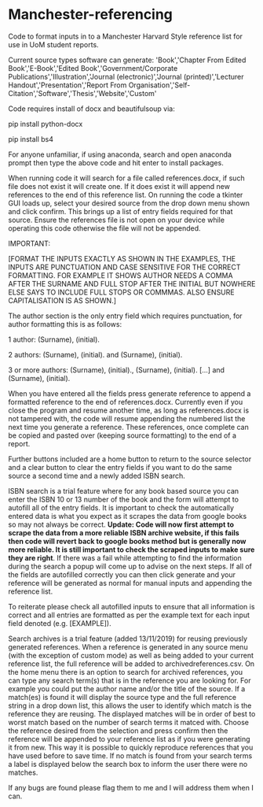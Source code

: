 # Manchester-referencing
Code to format inputs in to a Manchester Harvard Style reference list for use in UoM student reports.

Current source types software can generate: 'Book','Chapter From Edited Book','E-Book','Edited Book','Government/Corporate Publications','Illustration','Journal (electronic)','Journal (printed)','Lecturer Handout','Presentation','Report From Organisation','Self-Citation','Software','Thesis','Website','Custom'

Code requires install of docx and beautifulsoup via:

pip install python-docx

pip install bs4

For anyone unfamiliar, if using anaconda, search and open anaconda prompt then type the above code and hit enter to install packages.

When running code it will search for a file called references.docx, if such file does not exist it will create one. If it does exist it will append new references to the end of this reference list. On running the code a tkinter GUI loads up, select your desired source from the drop down menu shown and click confirm. This brings up a list of entry fields required for that source. Ensure the references file is not open on your device while operating this code otherwise the file will not be appended.

IMPORTANT:

[FORMAT THE INPUTS EXACTLY AS SHOWN IN THE EXAMPLES, THE INPUTS ARE PUNCTUATION AND CASE SENSITIVE FOR THE CORRECT FORMATTING. FOR EXAMPLE IT SHOWS AUTHOR NEEDS A COMMA AFTER THE SURNAME AND FULL STOP AFTER THE INITIAL BUT NOWHERE ELSE SAYS TO INCLUDE FULL STOPS OR COMMMAS. ALSO ENSURE CAPITALISATION IS AS SHOWN.]

The author section is the only entry field which requires punctuation, for author formatting this is as follows:

1 author: (Surname), (initial).

2 authors: (Surname), (initial). and (Surname), (initial).

3 or more authors: (Surname), (initial)., (Surname), (initial). [...] and (Surname), (initial).

When you have entered all the fields press generate reference to append a formatted reference to the end of references.docx. Currently even if you close the program and resume another time, as long as references.docx is not tampered with, the code will resume appending the numbered list the next time you generate a reference. These references, once complete can be copied and pasted over (keeping source formatting) to the end of a report.

Further buttons included are a home button to return to the source selector and a clear button to clear the entry fields if you want to do the same source a second time and a newly added ISBN search.

ISBN search is a trial feature where for any book based source you can enter the ISBN 10 or 13 number of the book and the form will attempt to autofill all of the entry fields. It is important to check the automatically entered data is what you expect as it scrapes the data from google books so may not always be correct. **Update: Code will now first attempt to scrape the data from a more reliable ISBN archive website, if this fails then code will revert back to google books method but is generally now more reliable. It is still important to check the scraped inputs to make sure they are right**. If there was a fail while attempting to find the information during the search a popup will come up to advise on the next steps. If all of the fields are autofilled correctly you can then click generate and your reference will be generated as normal for manual inputs and appending the reference list.

To reiterate please check all autofilled inputs to ensure that all information is correct and all entries are formatted as per the example text for each input field denoted (e.g. [EXAMPLE]).

Search archives is a trial feature (added 13/11/2019) for reusing previously generated references. When a reference is generated in any source menu (with the exception of custom mode) as well as being added to your current reference list, the full reference will be added to archivedreferences.csv. On the home menu there is an option to search for archived references, you can type any search term(s) that is in the reference you are looking for. For example you could put the author name and/or the title of the source. If a match(es) is found it will display the source type and the full reference string in a drop down list, this allows the user to identify which match is the reference they are reusing. The displayed matches will be in order of best to worst match based on the number of search terms it matced with. Choose the reference desired from the selection and press confirm then the reference will be appended to your reference list as if you were generating it from new. This way it is possible to quickly reproduce references that you have used before to save time. If no match is found from your search terms a label is displayed below the search box to inform the user there were no matches.

If any bugs are found please flag them to me and I will address them when I can.
